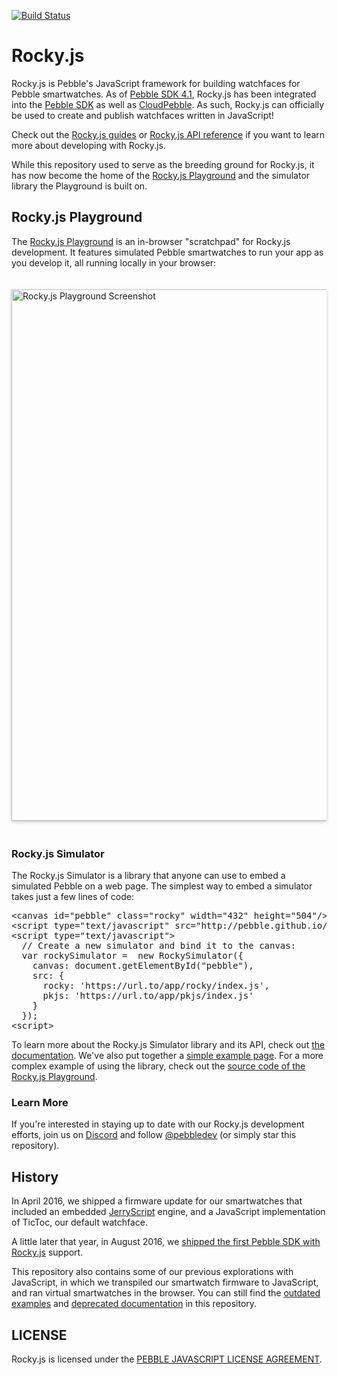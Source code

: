 [![Build Status](https://travis-ci.org/pebble/rockyjs.svg?branch=master)](https://travis-ci.org/pebble/rockyjs)

# Rocky.js

Rocky.js is Pebble's JavaScript framework for building watchfaces for Pebble smartwatches. As of [Pebble SDK 4.1](https://developer.pebble.com/blog/2016/08/15/introducing-rockyjs-watchfaces/), Rocky.js has been integrated into the [Pebble SDK](https://developer.pebble.com/sdk/) as well as [CloudPebble](https://cloudpebble.net/). As such, Rocky.js can officially be used to create and publish watchfaces written in JavaScript!

Check out the [Rocky.js guides](https://developer.pebble.com/tutorials/js-watchface-tutorial/part1/) or [Rocky.js API reference](https://developer.pebble.com/docs/rockyjs/) if you want to learn more about developing with Rocky.js.

While this repository used to serve as the breeding ground for Rocky.js, it has now become the home of the [Rocky.js Playground](http://pebble.github.io/rockyjs/playground/) and the simulator library the Playground is built on.

## Rocky.js Playground

The [Rocky.js Playground](http://pebble.github.io/rockyjs/playground/) is an in-browser "scratchpad" for Rocky.js development. It features simulated Pebble smartwatches to run your app as you develop it, all running locally in your browser:

[<img src="img/rockyjs-playground-screenshot.png" alt="Rocky.js Playground Screenshot" style="width: 850px; box-shadow: 0px 2px 5px 0px #C4C4C4; margin: 20px 0;"/>](http://pebble.github.io/rockyjs/playground/)

### Rocky.js Simulator

<!-- build:template
<script type="text/javascript" src="<%= rockyjs_path %>"></script>
/build -->
<canvas id="pebble" class="rocky" width="168" height="144"></canvas>
<script type="text/javascript">
// Create a new simulator and bind it to the canvas:
var rockySimulator = new RockySimulator({
	canvas: document.getElementById("pebble"),
	src: {
	  rocky: 'http://raw.githubusercontent.com/pebble-examples/rocky-watchface-tutorial-part1/master/src/rocky/index.js',
	  pkjs: 'http://raw.githubusercontent.com/pebble-examples/rocky-watchface-tutorial-part1/master/src/pkjs/index.js'
	}
});
</script>

The Rocky.js Simulator is a library that anyone can use to embed a simulated Pebble on a web page. The simplest way to embed a simulator takes just a few lines of code:

<pre>
&lt;canvas id="pebble" class="rocky" width="432" height="504"/&gt;
&lt;script type="text/javascript" src="http://pebble.github.io/rockyjs/dist/rocky-1.0.js"&gt;
&lt;script type="text/javascript"&gt;
  // Create a new simulator and bind it to the canvas:
  var rockySimulator =  new RockySimulator({
    canvas: document.getElementById("pebble"),
    src: {
      rocky: 'https://url.to/app/rocky/index.js',
      pkjs: 'https://url.to/app/pkjs/index.js'
    }
  });
&lt;script&gt;
</pre>

To learn more about the Rocky.js Simulator library and its API, check out [the documentation](docs/). We've also put together a [simple example page](/simple). For a more complex example of using the library, check out the [source code of the Rocky.js Playground](https://github.com/pebble/rockyjs/tree/master/playground).

### Learn More

If you're interested in staying up to date with our Rocky.js development efforts, join us on [Discord](http://discord.gg/aRUAYFN) and follow [@pebbledev](https://twitter.com/pebbledev) (or simply star this repository).

## History

In April 2016, we shipped a firmware update for our smartwatches that included an embedded [JerryScript](https://github.com/pebble/jerryscript) engine, and a JavaScript implementation of TicToc, our default watchface.

A little later that year, in August 2016, we [shipped the first Pebble SDK with Rocky.js](https://developer.pebble.com/blog/2016/08/15/introducing-rockyjs-watchfaces/) support.

This repository also contains some of our previous explorations with JavaScript, in which we transpiled our smartwatch firmware to JavaScript, and ran virtual smartwatches in the browser. You can still find the [outdated examples](examples-legacy/) and [deprecated documentation](docs-legacy/) in this repository.


## LICENSE

Rocky.js is licensed under the [PEBBLE JAVASCRIPT LICENSE AGREEMENT](https://github.com/pebble/rockyjs/blob/master/LICENSE).
